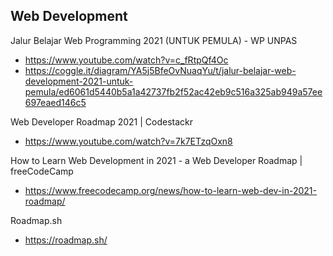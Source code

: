 
## Web Development

Jalur Belajar Web Programming 2021 (UNTUK PEMULA) - WP UNPAS
- https://www.youtube.com/watch?v=c_fRtpQf4Oc
- https://coggle.it/diagram/YA5j5BfeOvNuaqYu/t/jalur-belajar-web-development-2021-untuk-pemula/ed6061d5440b5a1a42737fb2f52ac42eb9c516a325ab949a57ee697eaed146c5

Web Developer Roadmap 2021 | Codestackr
- https://www.youtube.com/watch?v=7k7ETzqOxn8

How to Learn Web Development in 2021 - a Web Developer Roadmap | freeCodeCamp
- https://www.freecodecamp.org/news/how-to-learn-web-dev-in-2021-roadmap/

Roadmap.sh
- https://roadmap.sh/
